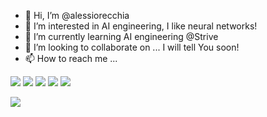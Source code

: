 - 👋 Hi, I’m @alessiorecchia
- 👀 I’m interested in AI engineering, I like neural networks!
- 🌱 I’m currently learning AI engineering @Strive
- 💞️ I’m looking to collaborate on ... I will tell You soon!
- 📫 How to reach me ...


![](https://img.shields.io/badge/OS-Ubuntu-orange?style=flat-square&logo=linux&logoColor=white&color=2bbc8a) ![](https://img.shields.io/badge/Code-Python-orange?style=flat-square&logo=python&logoColor=white&color=2bbc8a) ![](https://img.shields.io/badge/Code-Pytorch-orange?style=flat-square&logo=pytorch&logoColor=white&color=2bbc8a) ![](https://img.shields.io/badge/Code-Flask-orange?style=flat-square&logo=flask&logoColor=white&color=2bbc8a) ![](https://img.shields.io/badge/Code-Scikit_learn-orange?style=flat-square&logo=scikit-learn&logoColor=white&color=2bbc8a)

<img align="center" src="https://github-readme-stats.vercel.app/api/top-langs/?username=alessiorecchia&theme=gruvbox" />

<!---
alessiorecchia/alessiorecchia is a ✨ special ✨ repository because its `README.md` (this file) appears on your GitHub profile.
You can click the Preview link to take a look at your changes.
--->
